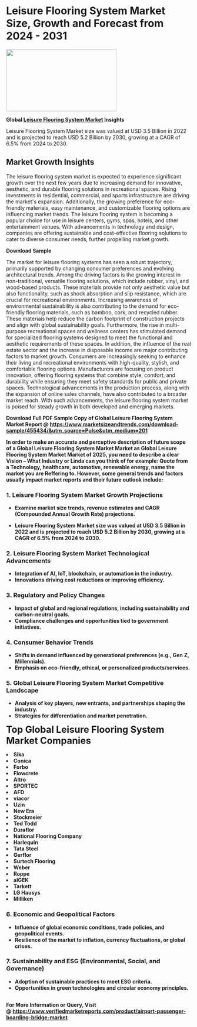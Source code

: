 <H1>Leisure Flooring System Market Size, Growth and Forecast from 2024 - 2031</H1><img class="aligncenter size-medium wp-image-584254" src="https://thirdeyenews.in/wp-content/uploads/2024/09/Global-Market-Research-300x168.jpeg" alt="" width="300" height="168" /><p><strong>Global&nbsp;<a href="https://www.marketsizeandtrends.com/download-sample/455434/&amp;utm_source=Pulse&amp;utm_medium=201">Leisure Flooring System Market</a> Insights</strong></p><p>Leisure Flooring System Market size was valued at USD 3.5 Billion in 2022 and is projected to reach USD 5.2 Billion by 2030, growing at a CAGR of 6.5% from 2024 to 2030.</p><p><h2>Market Growth Insights</h2> <p>The leisure flooring system market is expected to experience significant growth over the next few years due to increasing demand for innovative, aesthetic, and durable flooring solutions in recreational spaces. Rising investments in residential, commercial, and sports infrastructure are driving the market's expansion. Additionally, the growing preference for eco-friendly materials, easy maintenance, and customizable flooring options are influencing market trends. The leisure flooring system is becoming a popular choice for use in leisure centers, gyms, spas, hotels, and other entertainment venues. With advancements in technology and design, companies are offering sustainable and cost-effective flooring solutions to cater to diverse consumer needs, further propelling market growth.</p> <p><strong>Download Sample</strong></p> <p>The market for leisure flooring systems has seen a robust trajectory, primarily supported by changing consumer preferences and evolving architectural trends. Among the driving factors is the growing interest in non-traditional, versatile flooring solutions, which include rubber, vinyl, and wood-based products. These materials provide not only aesthetic value but also functionality, such as shock absorption and slip resistance, which are crucial for recreational environments. Increasing awareness of environmental sustainability is also contributing to the demand for eco-friendly flooring materials, such as bamboo, cork, and recycled rubber. These materials help reduce the carbon footprint of construction projects and align with global sustainability goals. Furthermore, the rise in multi-purpose recreational spaces and wellness centers has stimulated demand for specialized flooring systems designed to meet the functional and aesthetic requirements of these spaces. In addition, the influence of the real estate sector and the increase in disposable income are major contributing factors to market growth. Consumers are increasingly seeking to enhance their living and recreational environments with high-quality, stylish, and comfortable flooring options. Manufacturers are focusing on product innovation, offering flooring systems that combine style, comfort, and durability while ensuring they meet safety standards for public and private spaces. Technological advancements in the production process, along with the expansion of online sales channels, have also contributed to a broader market reach. With such advancements, the leisure flooring system market is poised for steady growth in both developed and emerging markets. <p><strong></p><p><span class=""><strong>Download Full PDF Sample Copy of Global Leisure Flooring System Market Report</strong> @ <a href="https://www.marketsizeandtrends.com/download-sample/455434/&amp;utm_source=Pulse&amp;utm_medium=201" target="_blank">https://www.marketsizeandtrends.com/download-sample/455434/&amp;utm_source=Pulse&amp;utm_medium=201</a></span></p><p>In order to make an accurate and perceptive description of future scope of a Global&nbsp;Leisure Flooring System Market Market as Global&nbsp;Leisure Flooring System Market Market of 2025, you need to describe a clear Vision &ndash; What Industry or Linda can you think of for example: Quote from a Technology, healthcare, automotive, renewable energy, name the market you are Reffering to. However, some general trends and factors usually impact market reports and their future outlook include:</p><h3>1.&nbsp;<strong>Leisure Flooring System Market Growth Projections</strong></h3><ul><li>Examine market size trends, revenue estimates and CAGR (Compounded Annual Growth Rate) projections.</li><li><p>Leisure Flooring System Market size was valued at USD 3.5 Billion in 2022 and is projected to reach USD 5.2 Billion by 2030, growing at a CAGR of 6.5% from 2024 to 2030.</p></li></ul><h3>2.&nbsp;<strong>Leisure Flooring System Market Technological Advancements</strong></h3><ul><li>Integration of AI, IoT, blockchain, or automation in the industry.</li><li>Innovations driving cost reductions or improving efficiency.</li></ul><h3>3.&nbsp;<strong>Regulatory and Policy Changes</strong></h3><ul><li>Impact of global and regional regulations, including sustainability and carbon-neutral goals.</li><li>Compliance challenges and opportunities tied to government initiatives.</li></ul><h3>4.&nbsp;<strong>Consumer Behavior Trends</strong></h3><ul><li>Shifts in demand influenced by generational preferences (e.g., Gen Z, Millennials).</li><li>Emphasis on eco-friendly, ethical, or personalized products/services.</li></ul><h3>5.&nbsp;<strong>Global Leisure Flooring System Market Competitive Landscape</strong></h3><ul><li>Analysis of key players, new entrants, and partnerships shaping the industry.</li><li>Strategies for differentiation and market penetration.</li></ul><p data-pm-slice="1 1 []"><span style="color: inherit; font-family: inherit; font-size: 25px;">Top Global Leisure Flooring System Market Companies</span></p><div class="" data-test-id=""><p><li>Sika</li><li> Conica</li><li> Forbo</li><li> Flowcrete</li><li> Altro</li><li> SPORTEC</li><li> AFD</li><li> viacor</li><li> Uzin</li><li> New Era</li><li> Stockmeier</li><li> Ted Todd</li><li> Duraflor</li><li> National Flooring Company</li><li> Harlequin</li><li> Tata Steel</li><li> Gerflor</li><li> Surtech Flooring</li><li> Weber</li><li> Roppe</li><li> alGEK</li><li> Tarkett</li><li> LG Hausys</li><li> Milliken</li></p></div><h3>6.&nbsp;<strong>Economic and Geopolitical Factors</strong></h3><ul><li>Influence of global economic conditions, trade policies, and geopolitical events.</li><li>Resilience of the market to inflation, currency fluctuations, or global crises.</li></ul><h3>7.&nbsp;<strong>Sustainability and ESG (Environmental, Social, and Governance)</strong></h3><ul><li>Adoption of sustainable practices to meet ESG criteria.</li><li>Opportunities in green technologies and circular economy principles.</li></ul><h2><strong style="font-size: 14px;">For More Information or Query, Visit @&nbsp;</strong><a style="background-color: #ffffff; font-size: 14px;" href="https://www.marketsizeandtrends.com/report/leisure-flooring-system-market/" target="_blank">https://www.verifiedmarketreports.com/product/airport-passenger-boarding-bridge-market</a></h2>
